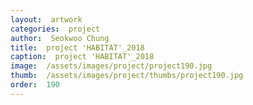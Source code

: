 ```yaml
---
layout:  artwork
categories:  project
author:  Seokwoo Chung
title:  project 'HABITAT'_2018
caption:  project 'HABITAT'_2018
image:  /assets/images/project/project190.jpg
thumb:  /assets/images/project/thumbs/project190.jpg
order:  190
---
```

